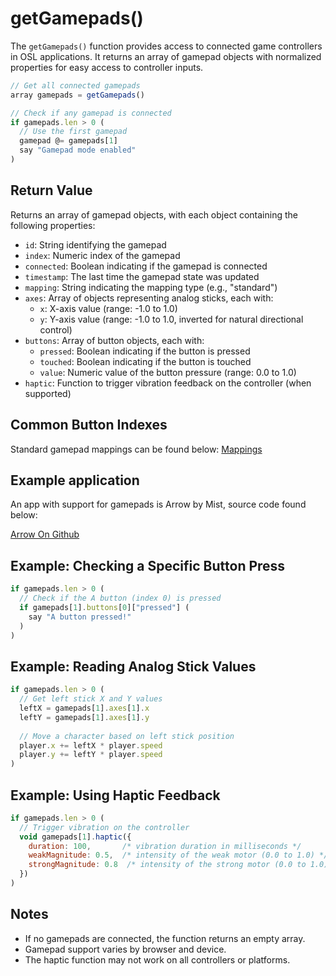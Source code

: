# getGamepads()

The `getGamepads()` function provides access to connected game controllers in OSL applications. It returns an array of gamepad objects with normalized properties for easy access to controller inputs.

```javascript
// Get all connected gamepads
array gamepads = getGamepads()

// Check if any gamepad is connected
if gamepads.len > 0 (
  // Use the first gamepad
  gamepad @= gamepads[1]
  say "Gamepad mode enabled"
)
```

## Return Value

Returns an array of gamepad objects, with each object containing the following properties:

- `id`: String identifying the gamepad
- `index`: Numeric index of the gamepad
- `connected`: Boolean indicating if the gamepad is connected
- `timestamp`: The last time the gamepad state was updated
- `mapping`: String indicating the mapping type (e.g., "standard")
- `axes`: Array of objects representing analog sticks, each with:
  - `x`: X-axis value (range: -1.0 to 1.0)
  - `y`: Y-axis value (range: -1.0 to 1.0, inverted for natural directional control)
- `buttons`: Array of button objects, each with:
  - `pressed`: Boolean indicating if the button is pressed
  - `touched`: Boolean indicating if the button is touched
  - `value`: Numeric value of the button pressure (range: 0.0 to 1.0)
- `haptic`: Function to trigger vibration feedback on the controller (when supported)

## Common Button Indexes

Standard gamepad mappings can be found below:
[Mappings](https://w3c.github.io/gamepad/#remapping)

## Example application

An app with support for gamepads is Arrow by Mist, source code found below:

[Arrow On Github](https://github.com/RoturTW/apps/blob/main/all/arrow/script.osl)

## Example: Checking a Specific Button Press

```javascript
if gamepads.len > 0 (
  // Check if the A button (index 0) is pressed
  if gamepads[1].buttons[0]["pressed"] (
    say "A button pressed!"
  )
)
```

## Example: Reading Analog Stick Values

```javascript
if gamepads.len > 0 (
  // Get left stick X and Y values
  leftX = gamepads[1].axes[1].x
  leftY = gamepads[1].axes[1].y
  
  // Move a character based on left stick position
  player.x += leftX * player.speed
  player.y += leftY * player.speed
)
```

## Example: Using Haptic Feedback

```javascript
if gamepads.len > 0 (
  // Trigger vibration on the controller
  void gamepads[1].haptic({
    duration: 100,       /* vibration duration in milliseconds */
    weakMagnitude: 0.5,  /* intensity of the weak motor (0.0 to 1.0) */
    strongMagnitude: 0.8  /* intensity of the strong motor (0.0 to 1.0) */
  })
)
```

## Notes

- If no gamepads are connected, the function returns an empty array.
- Gamepad support varies by browser and device.
- The haptic function may not work on all controllers or platforms.
